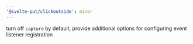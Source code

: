 ```yaml
---
'@svelte-put/clickoutside': minor
---
```


turn off `capture` by default, provide additional options for configuring event listener registration

